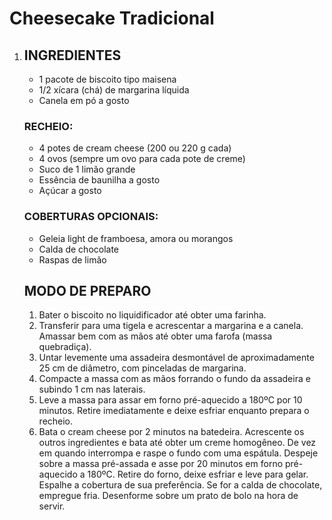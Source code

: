 # 				Cheesecake Tradicional



1. ## INGREDIENTES

   - 1 pacote de biscoito tipo maisena
   - 1/2 xícara (chá) de margarina líquida
   - Canela em pó a gosto

   ### RECHEIO:

   - 4 potes de cream cheese (200 ou 220 g cada)
   - 4 ovos (sempre um ovo para cada pote de creme)
   - Suco de 1 limão grande
   - Essência de baunilha a gosto
   - Açúcar a gosto

   ### COBERTURAS OPCIONAIS:

   - Geleia light de framboesa, amora ou morangos
   - Calda de chocolate
   - Raspas de limão

   

   ## MODO DE PREPARO

   1. Bater o biscoito no liquidificador até obter uma farinha.
   2. Transferir para uma tigela e acrescentar a margarina e a canela. Amassar bem com as mãos até obter uma farofa (massa quebradiça).
   3. Untar levemente uma assadeira desmontável de aproximadamente 25 cm de diâmetro, com pinceladas de margarina.
   4. Compacte a massa com as mãos forrando o fundo da assadeira e subindo 1 cm nas laterais.
   5. Leve a massa para assar em forno pré-aquecido a 180ºC por 10 minutos. Retire imediatamente e deixe esfriar enquanto prepara o recheio.
   6. Bata o cream cheese por 2 minutos na batedeira. Acrescente os outros ingredientes e bata até obter um creme homogêneo. De vez em quando interrompa e raspe o fundo com uma espátula. Despeje sobre a massa pré-assada e asse por 20 minutos em forno pré-aquecido a 180ºC. Retire do forno, deixe esfriar e leve para gelar. Espalhe a cobertura de sua preferência. Se for a calda de chocolate, empregue fria. Desenforme sobre um prato de bolo na hora de servir.